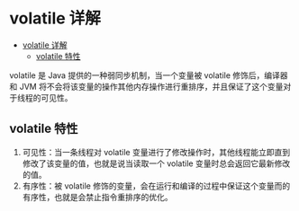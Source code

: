 # volatile 详解

<!-- TOC -->

- [volatile 详解](#volatile详解)
    - [volatile 特性](#volatile特性)

<!-- /TOC -->

volatile 是 Java 提供的一种弱同步机制，当一个变量被 volatile 修饰后，编译器和 JVM 将不会将该变量的操作其他内存操作进行重排序，并且保证了这个变量对于线程的可见性。

## volatile 特性

1. 可见性：当一条线程对 volatile 变量进行了修改操作时，其他线程能立即直到修改了该变量的值，也就是说当读取一个 volatile 变量时总会返回它最新修改的值。
2. 有序性：被 volatile 修饰的变量，会在运行和编译的过程中保证这个变量而的有序性，也就是会禁止指令重排序的优化。

